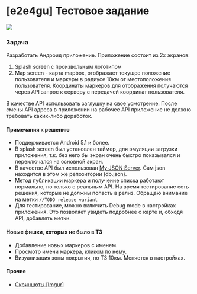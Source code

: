 # [e2e4gu] Тестовое задание
[![](https://i.imgur.com/99wHX8x.png)](https://i.imgur.com/99wHX8x.png)
### Задача
Разработать Андроид приложение.
Приложение состоит из 2х экранов:

1. Splash screen с произвольным логотипом
2. Map screen - карта mapbox, отображает текущее положение пользователя и маркеры в радиусе 10км от местоположения пользователя.
Координаты маркеров для отображения получаются через API запрос к серверу с передачей координат пользователя.

В качестве API использовать заглушку на свое усмотрение. После смены API адреса в приложении на рабочее API приложение не должно требовать каких-либо доработок.

#### Примечания к решению
- Поддерживается Android 5.1 и более.
- В splash screen был установлен таймер, для эмуляции загрузки приложения, т.к. без него бы экран очень быстро показывался и переключался на основной экран.
- В качестве API был использован [My JSON Server](https://my-json-server.typicode.com/DizelBadCoder/e2e4guTest/ "My JSON Server"). Сам json находится в этом же репозитории (db.json).
-  Метод публикации маркера и получение списка работают нормально, но только с реальным API. На время тестирование есть решения, которые не должны попасть в релиз. Обращаю внимание на метки
`//TODO release variant`
- Для тестирование, можно включить Debug mode в настройках приложения. Это позволяет увидеть подробнее о карте и, обходя API, добавлять метки.

#### Новые фишки, которых не было в ТЗ

- Добавление новых маркеров с именем.
- Просмотр имени маркера, кликом по нему.
- Визуализация зоны покрытия, по ТЗ 10км. Меняется в настройках.

#### Прочие

- [Скриншоты [Imgur]](https://imgur.com/a/rnWPpJI "Скриншоты [Imgur]")

